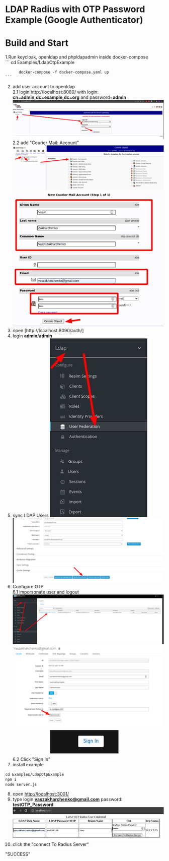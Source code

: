 # LDAP Radius with OTP Password Example (Google Authenticator)

# Build and Start
1.Run keycloak, openldap and phpldapadmin inside docker-compose  
    ```
          cd Examples/LdapOtpExample
          
          docker-compose -f docker-compose.yaml up
    ```  
2. add user account to openldap  
    2.1 login http://localhost:8080/ with login: **cn=admin,dc=example,dc=org** and password=**admin** ![ldap1](../../docs/ldap1.png)  
    2.2 add "Courier Mail: Account" ![ldap2](../../docs/ldap2.png) ![ldap2](../../docs/ldap3.png)  
3. open [http://localhost:8090/auth/]  
4. login **admin**/**admin**  
5. sync LDAP Users ![ldap4](../../docs/ldap4.png) ![ldap5](../../docs/ldap5.png)  
6. Configure OTP  
 6.1 imporsonate user and logout ![ldap6](../../docs/ldap6.png)  ![ldap7](../../docs/ldap7.png)  
 6.2 Click "Sign In"![ldap8](../../docs/ldap8.png)  
7. install example  
```
cd Examples/LdapOtpExample
npm i
node server.js
```
8. open [http://localhost:3001/](http://localhost:3001/)  
9. type login **vaszakharchenko@gmail.com** password: **testOTP_Password** ![ldap9](../../docs/ldap9.png)  
9. click the "connect To Radius Server"  
  
"SUCCESS"



